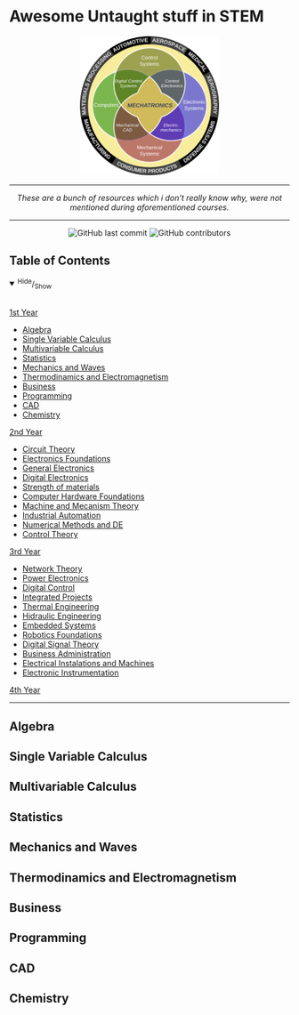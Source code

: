 # Awesome Untaught stuff in STEM
<p align="center">
   <img src="img\1024px-Mecha_workaround.svg.png" width="250" height="250">
</p>


-------------------
<p style="text-align: center;"> 
<i>These are a bunch of resources which i don't really know why, were not mentioned during aforementioned courses.</i>
</p>

-------------------

<p align="center">
<img alt="GitHub last commit" src="https://img.shields.io/github/last-commit/izanamador/awesome-untaught-stuff-in-STEM?color=blue&style=plastic">
<img alt="GitHub contributors" src="https://img.shields.io/github/contributors/izanamador/awesome-untaught-stuff-in-STEM?color=red&style=plastic">
</p>


<a name="toc"></a>Table of Contents
-------------------
<details open>
  <summary>
    <sup>Hide</sup>/<sub>Show</sub>
    </summary>
    <br/>

[1st Year](#1-year)

  * [Algebra](#algebra)
  * [Single Variable Calculus](#single_variable_calculus)
  * [Multivariable Calculus](#multivariable_calculus)
  * [Statistics](#statics)
  * [Mechanics and Waves](#mechanics_and_waves)
  * [Thermodinamics and Electromagnetism](#thermodinamics_and_electromagnetism)
  * [Business](#business)
  * [Programming](#programming)
  * [CAD](#cad)
  * [Chemistry](#chemistry)

[2nd Year](#2-year)

  * [Circuit Theory](#circuit_theory)
  * [Electronics Foundations](#electronics_foundations)
  * [General Electronics](#general_electronics)
  * [Digital Electronics](#digital_electronics)
  * [Strength of materials](#strenght_of_materiales)
  * [Computer Hardware Foundations](#computer_hardware_foundations)
  * [Machine and Mecanism Theory](#machine_and_mecanism_theory)
  * [Industrial Automation](#industrial_automation)
  * [Numerical Methods and DE](#numerical_methods_and_de)
  * [Control Theory](#control_theory)

[3rd Year](#3-year)

  * [Network Theory](#network_theory)
  * [Power Electronics](#power_electronics)
  * [Digital Control](#digital_control)
  * [Integrated Projects](#integrated_projects)
  * [Thermal Engineering](#thermal_engineering)
  * [Hidraulic Engineering](#hidrauilic_engineering)
  * [Embedded Systems](#embedded_systems)
  * [Robotics Foundations](#robotics_foundations)
  * [Digital Signal Theory](#digital_signal_theory)
  * [Business Administration](#business_administration)
  * [Electrical Instalations and Machines](#electrical_instalations_and_machines)
  * [Electronic Instrumentation](#electronic_instrumentation)
  
[4th Year](#4-year)

</details>


---


## <a name="algebra"></a>Algebra
## <a name="single_variable_calculus"></a>Single Variable Calculus
## <a name="multivariable_calculus"></a>Multivariable Calculus
## <a name="statics"></a>Statistics
## <a name="mechanics_and_waves"></a>Mechanics and Waves
## <a name="thermodinamics_and_electromagnetism"></a>Thermodinamics and Electromagnetism
## <a name="business"></a>Business
## <a name="programming"></a>Programming
## <a name="cad"></a>CAD
## <a name="chemistry"></a>Chemistry


  
  
  
  
  
  
  
  
  
